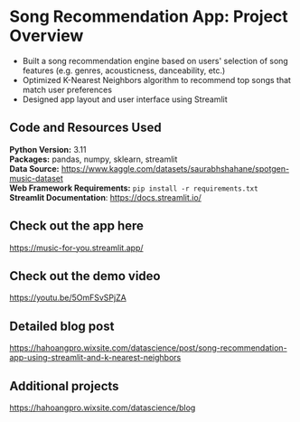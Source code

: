# Song Recommendation App: Project Overview
- Built a song recommendation engine based on users' selection of song features (e.g. genres, acousticness, danceability, etc.)
- Optimized K-Nearest Neighbors algorithm to recommend top songs that match user preferences
- Designed app layout and user interface using Streamlit

## Code and Resources Used
**Python Version:** 3.11 <br>
**Packages:** pandas, numpy, sklearn, streamlit <br>
**Data Source:** https://www.kaggle.com/datasets/saurabhshahane/spotgen-music-dataset <br>
**Web Framework Requirements:** ``pip install -r requirements.txt`` <br>
**Streamlit Documentation**: https://docs.streamlit.io/ <br>

## Check out the app here
https://music-for-you.streamlit.app/

## Check out the demo video 
https://youtu.be/5OmFSvSPjZA

## Detailed blog post
https://hahoangpro.wixsite.com/datascience/post/song-recommendation-app-using-streamlit-and-k-nearest-neighbors

## Additional projects
https://hahoangpro.wixsite.com/datascience/blog






